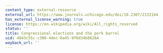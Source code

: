 ```yaml
---
content_type: external-resource
external_url: https://www.journals.uchicago.edu/doi/10.2307/2132144
has_external_license_warning: true
license: https://en.wikipedia.org/wiki/All_rights_reserved
status: ''
title: Congressional elections and the pork barrel
uid: 4843c55c-c300-4dec-8a45-9f6d34b86284
wayback_url: ''
---
```


